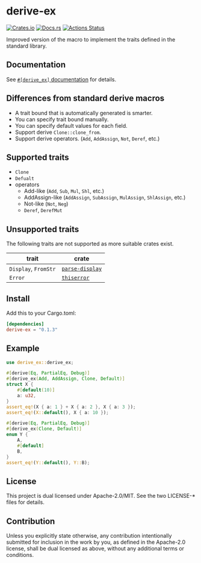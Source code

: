 # derive-ex

[![Crates.io](https://img.shields.io/crates/v/derive-ex.svg)](https://crates.io/crates/derive-ex)
[![Docs.rs](https://docs.rs/derive-ex/badge.svg)](https://docs.rs/derive-ex/)
[![Actions Status](https://github.com/frozenlib/derive-ex/workflows/CI/badge.svg)](https://github.com/frozenlib/derive-ex/actions)

Improved version of the macro to implement the traits defined in the standard library.

## Documentation

See [`#[derive_ex]` documentation](https://docs.rs/derive-ex/latest/derive_ex/attr.derive_ex.html) for details.

## Differences from standard derive macros

- A trait bound that is automatically generated is smarter.
- You can specify trait bound manually.
- You can specify default values for each field.
- Support derive `Clone::clone_from`.
- Support derive operators. (`Add`, `AddAssign`, `Not`, `Deref`, etc.)

## Supported traits

- `Clone`
- `Defualt`
- operators
  - Add-like (`Add`, `Sub`, `Mul`, `Shl`, etc.)
  - AddAssign-like (`AddAssign`, `SubAssign`, `MulAssign`, `ShlAssign`, etc.)
  - Not-like (`Not`, `Neg`)
  - `Deref`, `DerefMut`

## Unsupported traits

The following traits are not supported as more suitable crates exist.

| trait                | crate                                                     |
| -------------------- | --------------------------------------------------------- |
| `Display`, `FromStr` | [`parse-display`](https://crates.io/crates/parse-display) |
| `Error`              | [`thiserror`](https://crates.io/crates/thiserror)         |

## Install

Add this to your Cargo.toml:

```toml
[dependencies]
derive-ex = "0.1.3"
```

## Example

```rust
use derive_ex::derive_ex;

#[derive(Eq, PartialEq, Debug)]
#[derive_ex(Add, AddAssign, Clone, Default)]
struct X {
    #[default(10)]
    a: u32,
}
assert_eq!(X { a: 1 } + X { a: 2 }, X { a: 3 });
assert_eq!(X::default(), X { a: 10 });

#[derive(Eq, PartialEq, Debug)]
#[derive_ex(Clone, Default)]
enum Y {
    A,
    #[default]
    B,
}
assert_eq!(Y::default(), Y::B);
```

## License

This project is dual licensed under Apache-2.0/MIT. See the two LICENSE-\* files for details.

## Contribution

Unless you explicitly state otherwise, any contribution intentionally submitted for inclusion in the work by you, as defined in the Apache-2.0 license, shall be dual licensed as above, without any additional terms or conditions.
